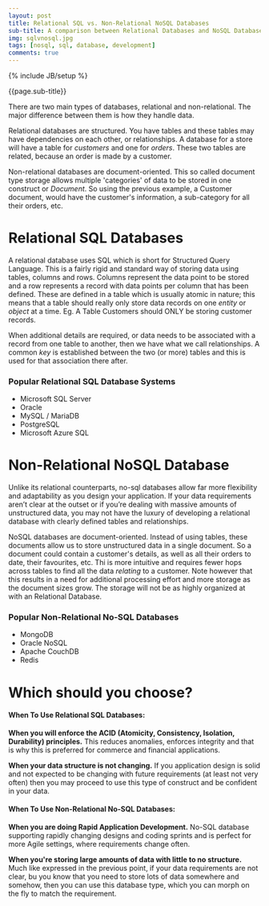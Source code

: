 ```yaml
---
layout: post
title: Relational SQL vs. Non-Relational NoSQL Databases
sub-title: A comparison between Relational Databases and NoSQL Databases. 
img: sqlvnosql.jpg
tags: [nosql, sql, database, development]
comments: true
---
```

{% include JB/setup %}

{{page.sub-title}}

<!--more-->

There are two main types of databases, relational and non-relational. The major difference between them is how they handle data.

Relational databases are structured. You have tables and these tables may have dependencies on each other, or relationships. A database for a store will have a table for *customers* and one for *orders*. These two tables are related, because an order is made by a customer. 

Non-relational databases are document-oriented. This so called document type storage allows multiple 'categories' of data to be stored in one construct or *Document*. So using the previous example, a Customer document, would have the customer's information, a sub-category for all their orders, etc. 

# Relational SQL Databases
A relational database uses SQL which is short for Structured Query Language. This is a fairly rigid and standard way of storing data using tables, columns and rows. Columns represent the data point to be stored and a row represents a record with data points per column that has been defined. These are defined in a table which is usually atomic in nature; this means that a table should really only store data records on one *entity* or *object* at a time. Eg. A Table Customers should ONLY be storing customer records. 

When additional details are required, or data needs to be associated with a record from one table to another, then we have what we call relationships. A common *key* is established between the two (or more) tables and this is used for that association there after. 

### Popular Relational SQL Database Systems
- Microsoft SQL Server
- Oracle 
- MySQL / MariaDB
- PostgreSQL
- Microsoft Azure SQL

# Non-Relational NoSQL Database
Unlike its relational counterparts, no-sql databases allow far more flexibility and adaptability as you design your application.  If your data requirements aren’t clear at the outset or if you’re dealing with massive amounts of unstructured data, you may not have the luxury of developing a relational database with clearly defined tables and relationships. 

NoSQL databases are document-oriented. Instead of using tables, these documents allow us to store unstructured data in a single document. So a document could contain a customer's details, as well as all their orders to date, their favourites, etc. Thi is more intuitive and requires fewer hops across tables to find all the data *relating* to a customer. Note however that this  results in a need for additional processing effort and more storage as the document sizes grow. The storage will not be as highly organized at with an Relational Database.


### Popular Non-Relational No-SQL Databases
- MongoDB
- Oracle NoSQL 
- Apache CouchDB
- Redis

# Which should you choose?
#### When To Use Relational SQL Databases:
**When you will enforce the ACID (Atomicity, Consistency, Isolation, Durability) principles.**
This reduces anomalies, enforces integrity and that is why this is preferred for commerce and financial applications. 

**When your data structure is not changing.**
If you application design is solid and not expected to be changing with future requirements (at least not very often) then you may proceed to use this type of construct and be confident in your data.

#### When To Use Non-Relational No-SQL Databases:
**When you are doing Rapid Application Development.**
No-SQL database supporting rapidly changing designs and coding sprints and is perfect for more Agile settings, where requirements change often. 

**When you're storing large amounts of data with little to no structure.**
Much like expressed in the previous point, if your data requirements are not clear, bu you know that you need to store lots of data somewhere and somehow, then you can use this database type, which you can morph on the fly to match the requirement. 

